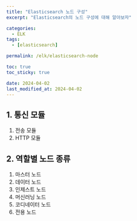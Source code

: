 ```yaml
---
title: "Elasticsearch 노드 구성"
excerpt: "Elasticsearch의 노드 구성에 대해 알아보자"

categories:
  - ELK
tags:
  - [elasticsearch]

permalink: /elk/elasticsearch-node

toc: true
toc_sticky: true

date: 2024-04-02
last_modified_at: 2024-04-02
---
```


## 1. 통신 모듈
1. 전송 모듈
2. HTTP 모듈

## 2. 역할별 노드 종류
1. 마스터 노드
2. 데이터 노드
3. 인제스트 노드
4. 머신러닝 노드
5. 코디네이터 노드
6. 전용 노드